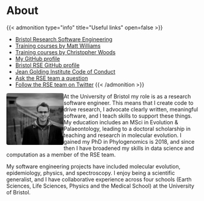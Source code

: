 # About

{{< admonition type="info" title="Useful links" open=false >}}
- [Bristol Research Software Engineering](https://www.bristol.ac.uk/acrc/research-software-engineering/)
- [Training courses by Matt Williams](https://milliams.com/courses/#courses)
- [Training courses by Christopher Woods](https://chryswoods.com/main/courses.html)
- [My GitHub profile](https://github.com/alleetanner)
- [Bristol RSE GitHub profile](https://github.com/BristolRSE)
- [Jean Golding Institute Code of Conduct](https://www.bristol.ac.uk/golding/what-we-do/people/code-of-conduct-/)
- [Ask the RSE team a question](ask-rse@bristol.ac.uk)
- [Follow the RSE team on Twitter](https://twitter.com/bristolrse)
{{< /admonition >}}

<img align="left" src="https://raw.githubusercontent.com/alleetanner/code-teaching/main/assets/portrait2.png" width="150" style="border-radius:3%" />

At the University of Bristol my role is as a research software engineer. This means that I create code to drive research, I advocate clearly written, meaningful software, and I teach skills to support these things. My education includes an MSci in Evolution & Palaeontology, leading to a doctoral scholarship in teaching and research in molecular evolution. I gained my PhD in Phylogenomics is 2018, and since then I have broadened my skills in data science and computation as a member of the RSE team.

My software engineering projects have included molecular evolution, epidemiology, physics, and spectroscopy. I enjoy being a scientific generalist, and I have collaborative experience across four schools (Earth Sciences, Life Sciences, Physics and the Medical School) at the University of Bristol.

